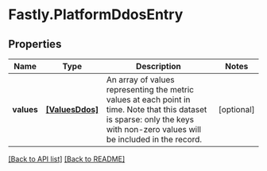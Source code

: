 # Fastly.PlatformDdosEntry

## Properties

Name | Type | Description | Notes
------------ | ------------- | ------------- | -------------
**values** | [**[ValuesDdos]**](ValuesDdos.md) | An array of values representing the metric values at each point in time. Note that this dataset is sparse: only the keys with non-zero values will be included in the record.  | [optional] 


[[Back to API list]](../../README.md#endpoints) [[Back to README]](../../README.md)

